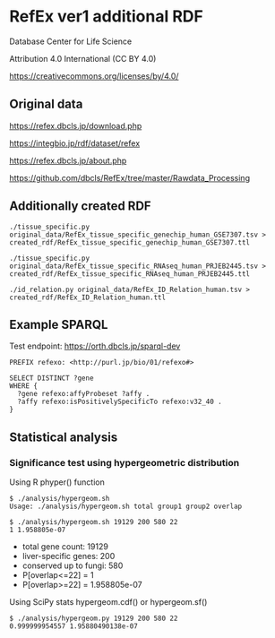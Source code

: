 # RefEx ver1 additional RDF

Database Center for Life Science

Attribution 4.0 International (CC BY 4.0)

https://creativecommons.org/licenses/by/4.0/

## Original data

https://refex.dbcls.jp/download.php

https://integbio.jp/rdf/dataset/refex

https://refex.dbcls.jp/about.php

https://github.com/dbcls/RefEx/tree/master/Rawdata_Processing

## Additionally created RDF

```
./tissue_specific.py original_data/RefEx_tissue_specific_genechip_human_GSE7307.tsv > created_rdf/RefEx_tissue_specific_genechip_human_GSE7307.ttl
```

```
./tissue_specific.py original_data/RefEx_tissue_specific_RNAseq_human_PRJEB2445.tsv > created_rdf/RefEx_tissue_specific_RNAseq_human_PRJEB2445.ttl 
```

```
./id_relation.py original_data/RefEx_ID_Relation_human.tsv > created_rdf/RefEx_ID_Relation_human.ttl
```

## Example SPARQL

Test endpoint: 
https://orth.dbcls.jp/sparql-dev

```
PREFIX refexo: <http://purl.jp/bio/01/refexo#>

SELECT DISTINCT ?gene
WHERE {
  ?gene refexo:affyProbeset ?affy .
  ?affy refexo:isPositivelySpecificTo refexo:v32_40 .
}
```

## Statistical analysis

### Significance test using hypergeometric distribution

Using R phyper() function
```
$ ./analysis/hypergeom.sh
Usage: ./analysis/hypergeom.sh total group1 group2 overlap
```
```
$ ./analysis/hypergeom.sh 19129 200 580 22
1 1.958805e-07
```
* total gene count: 19129
* liver-specific genes: 200
* conserved up to fungi: 580
* P[overlap<=22] = 1
* P[overlap>=22] = 1.958805e-07

Using SciPy stats hypergeom.cdf() or hypergeom.sf()
```
$ ./analysis/hypergeom.py 19129 200 580 22
0.999999954557 1.95880490138e-07
```

